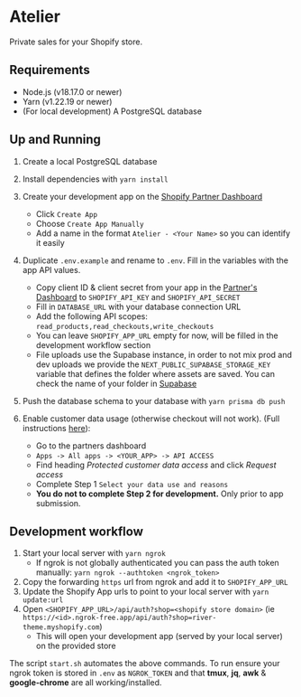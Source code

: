 # Atelier

Private sales for your Shopify store.

## Requirements

- Node.js (v18.17.0 or newer)
- Yarn (v1.22.19 or newer)
- (For local development) A PostgreSQL database

## Up and Running

1. Create a local PostgreSQL database
2. Install dependencies with `yarn install`
3. Create your development app on the [Shopify Partner Dashboard](https://partners.shopify.com/1011478/apps)

   - Click `Create App`
   - Choose `Create App Manually`
   - Add a name in the format `Atelier - <Your Name>` so you can identify it easily

4. Duplicate `.env.example` and rename to `.env`. Fill in the variables with the app API values.
   - Copy client ID & client secret from your app in the [Partner's Dashboard](https://partners.shopify.com/1011478/apps) to `SHOPIFY_API_KEY` and `SHOPIFY_API_SECRET`
   - Fill in `DATABASE_URL` with your database connection URL
   - Add the following API scopes: `read_products,read_checkouts,write_checkouts`
   - You can leave `SHOPIFY_APP_URL` empty for now, will be filled in the development workflow section
   - File uploads use the Supabase instance, in order to not mix prod and dev uploads we provide the `NEXT_PUBLIC_SUPABASE_STORAGE_KEY` variable that defines the folder where assets are saved. You can check the name of your folder in [Supabase](https://app.supabase.com/project/lypfjowlwsqnrjphjfgs/storage/buckets)
5. Push the database schema to your database with `yarn prisma db push`
6. Enable customer data usage (otherwise checkout will not work). (Full instructions [here](https://shopify.dev/docs/apps/store/data-protection/protected-customer-data#request-access-to-protected-customer-data)):

   - Go to the partners dashboard
   - `Apps -> All apps -> <YOUR_APP> -> API ACCESS`
   - Find heading _Protected customer data access_ and click _Request access_
   - Complete Step 1 `Select your data use and reasons`
   - **You do not to complete Step 2 for development.** Only prior to app submission.


## Development workflow

1. Start your local server with `yarn ngrok`
   - If ngrok is not globally authenticated you can pass the auth token manually:
     `yarn ngrok --authtoken <ngrok_token>`
2. Copy the forwarding `https` url from ngrok and add it to `SHOPIFY_APP_URL`
3. Update the Shopify App urls to point to your local server with `yarn update:url`
4. Open `<SHOPIFY_APP_URL>/api/auth?shop=<shopify store domain>` (ie `https://<id>.ngrok-free.app/api/auth?shop=river-theme.myshopify.com`)
   - This will open your development app (served by your local server) on the provided store

The script `start.sh` automates the above commands.
To run ensure your ngrok token is stored in `.env` as `NGROK_TOKEN` and that **tmux**, **jq**, **awk** & **google-chrome** are all working/installed.
